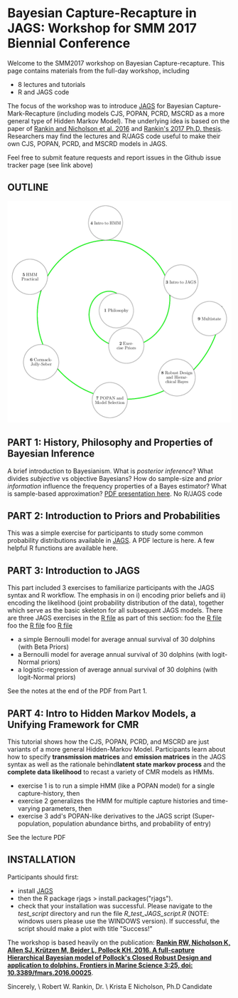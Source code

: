 # Bayesian Capture-Recapture in JAGS: Workshop for SMM 2017 Biennial Conference
Welcome to the SMM2017 workshop on Bayesian Capture-recapture. This page contains materials from the full-day workshop, including
- 8 lectures and tutorials
- R and JAGS code

The focus of the workshop was to introduce [JAGS](http://www.google.com/url?q=http://mcmc-jags.sourceforge.net/&sa=U&ved=0ahUKEwjf38Gb6tXWAhUIVLwKHejnA2EQFggdMAQ&usg=AOvVaw3VPi0Ffru14OG--3erpJZh) for Bayesian Capture-Mark-Recapture (including models CJS, POPAN, PCRD, MSCRD as a more general type of Hidden Markov Model). The underlying idea is based on the paper of [Rankin and Nicholson et al. 2016](http://journal.frontiersin.org/article/10.3389/fmars.2016.00025) and [Rankin's 2017 Ph.D. thesis](http://researchrepository.murdoch.edu.au/id/eprint/38257/). Researchers may find the lectures and R/JAGS code useful to make their own CJS, POPAN, PCRD, and MSCRD models in JAGS.

Feel free to submit feature requests and report issues in the Github issue tracker page (see link above)

OUTLINE
-------

![Outline](/img/outline.png)

PART 1: History, Philosophy and Properties of Bayesian Inference
----------------------------------------------------------------

A brief introduction to Bayesianism. What is *posterior inference*? What divides *subjective* vs objective Bayesians? How do sample-size and *prior information* influence the frequency properties of a Bayes estimator?  What is sample-based approximation? [PDF presentation here](https://github.com/faraway1nspace/BayesCMR_workshop/blob/master/PART1_introBayes/bayesian_intro.pdf). No R/JAGS code 


PART 2: Introduction to Priors and Probabilities
------------------------------------------------

This was a simple exercise for participants to study some common probability distributions available in [JAGS](http://www.google.com/url?q=http://mcmc-jags.sourceforge.net/&sa=U&ved=0ahUKEwjf38Gb6tXWAhUIVLwKHejnA2EQFggdMAQ&usg=AOvVaw3VPi0Ffru14OG--3erpJZh). A PDF lecture is here. A few helpful R functions are available here. 


PART 3: Introduction to JAGS
----------------------------
This part included 3 exercises to familiarize participants with the JAGS syntax and R workflow. The emphasis in on i) encoding prior beliefs and ii) encoding the likelihood (joint probability distribution of the data), together which serve as the basic skeleton for all subsequent JAGS models. There are three JAGS exercises in the [R file](./PART3_introJAGS/) as part of this section:
foo the [R file](PART3_introJAGS/)
foo the [R file](PART3_introJAGS)
foo  [R file](./master/PART3_introJAGS)
- a simple Bernoulli model for average annual survival of 30 dolphins (with Beta Priors)
- a Bernoulli model for average annual survival of 30 dolphins (with logit-Normal priors)
- a logistic-regression of average annual survival of 30 dolphins (with logit-Normal priors)

See the notes at the end of the PDF from Part 1. 

PART 4: Intro to Hidden Markov Models, a Unifying Framework for CMR
-------------------------------------------------------------------

This tutorial shows how the CJS, POPAN, PCRD, and MSCRD are just variants of a more general Hidden-Markov Model. Participants learn about how to specify <b>transmission matrices</b> and <b>emission matrices</b> in the JAGS syntax as well as the rationale behind<b>latent state markov process</b> and the <b>complete data likelihood</b> to recast a variety of CMR models as HMMs. 
- exercise 1 is to run a simple HMM (like a POPAN model) for a single capture-history, then
- exercise 2 generalizes the HMM for multiple capture histories and time-varying parameters, then
- exercise 3 add's POPAN-like derivatives to the JAGS script (Super-population, population abundance births, and probability of entry)

See the lecture PDF



INSTALLATION
------------
Participants should first:
- install [JAGS](http://www.google.com/url?q=http://mcmc-jags.sourceforge.net/&sa=U&ved=0ahUKEwjf38Gb6tXWAhUIVLwKHejnA2EQFggdMAQ&usg=AOvVaw3VPi0Ffru14OG--3erpJZh)
- then the R package rjags > install.packages("rjags").
- check that your installation was successful. Please navigate to the *test_script* directory and run the file *R_test_JAGS_script.R* (NOTE: windows users please use the WINDOWS version). If successful, the script should make a plot with title "Success!"


The workshop is based heavily on the publication: <b>[Rankin RW, Nicholson K, Allen SJ, Krützen M, Bejder L, Pollock KH. 2016. A full-capture Hierarchical Bayesian model of Pollock's Closed Robust Design and application to dolphins. Frontiers in Marine Science 3:25, doi: 10.3389/fmars.2016.00025](http://journal.frontiersin.org/article/10.3389/fmars.2016.00025)</b>.

Sincerely, \\
Robert W. Rankin, Dr. \\
Krista E Nicholson, Ph.D Candidate
